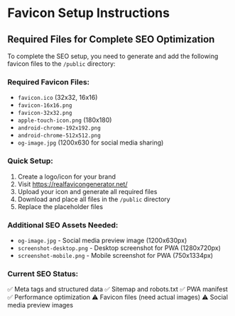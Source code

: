 # Favicon Setup Instructions

## Required Files for Complete SEO Optimization

To complete the SEO setup, you need to generate and add the following favicon files to the `/public` directory:

### Required Favicon Files:
- `favicon.ico` (32x32, 16x16)
- `favicon-16x16.png`
- `favicon-32x32.png`
- `apple-touch-icon.png` (180x180)
- `android-chrome-192x192.png`
- `android-chrome-512x512.png`
- `og-image.jpg` (1200x630 for social media sharing)

### Quick Setup:
1. Create a logo/icon for your brand
2. Visit https://realfavicongenerator.net/
3. Upload your icon and generate all required files
4. Download and place all files in the `/public` directory
5. Replace the placeholder files

### Additional SEO Assets Needed:
- `og-image.jpg` - Social media preview image (1200x630px)
- `screenshot-desktop.png` - Desktop screenshot for PWA (1280x720px)
- `screenshot-mobile.png` - Mobile screenshot for PWA (750x1334px)

### Current SEO Status:
✅ Meta tags and structured data
✅ Sitemap and robots.txt
✅ PWA manifest
✅ Performance optimization
⚠️ Favicon files (need actual images)
⚠️ Social media preview images 
